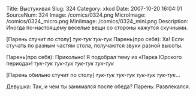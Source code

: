 Title: Выстукивая 
Slug: 324 
Category: xkcd 
Date: 2007-10-20 16:04:01 
SourceNum: 324 
Image: /comics/0324.png 
MicroImage: /comics/0324_micro.png 
MiniImage: /comics/0324_mini.png 
Description: Иногда по-настоящему веселые вещи со стороны кажутся скучными. 

[Парень стучит по столу]
*тук-тук* *тук-тук*
Парень(про себя): Ха! Если стучать по разным частям стола, получаются звуки разной высоты.

Парень(про себя): Прикольно! Я подобрал тему из «Парка Юрского периода»!
*тук-тук* *тук-тук* *тук-тук* *тук-тук*

[Парень обильно стучит по столу]
*тук-тук* *тук-тук* *тук-тук* *тук-тук*...

Девушка: Так, и чем ты занимался после обеда?
Парень: Развлекался.